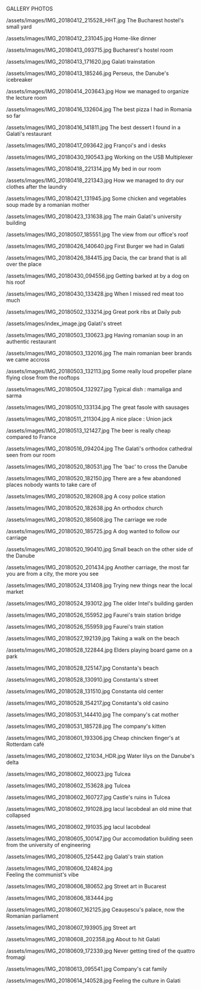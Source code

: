 GALLERY PHOTOS

/assets/images/IMG_20180412_215528_HHT.jpg
The Bucharest hostel's small yard

/assets/images/IMG_20180412_231045.jpg
Home-like dinner

/assets/images/IMG_20180413_093715.jpg
Bucharest's hostel room

/assets/images/IMG_20180413_171620.jpg
Galati trainstation

/assets/images/IMG_20180413_185246.jpg
Perseus, the Danube's icebreaker

/assets/images/IMG_20180414_203643.jpg
How we managed to organize the lecture room

/assets/images/IMG_20180416_132604.jpg
The best pizza I had in Romania so far

/assets/images/IMG_20180416_141811.jpg
The best dessert I found in a Galati's restaurant

/assets/images/IMG_20180417_093642.jpg
Françoi's and i desks

/assets/images/IMG_20180430_190543.jpg
Working on the USB Multiplexer

/assets/images/IMG_20180418_221314.jpg
My bed in our room

/assets/images/IMG_20180418_221343.jpg
How we managed to dry our clothes after the laundry

/assets/images/IMG_20180421_131945.jpg
Some chicken and vegetables soup made by a romanian mother

/assets/images/IMG_20180423_131638.jpg
The main Galati's university building

/assets/images/IMG_20180507_185551.jpg
The view from our office's roof

/assets/images/IMG_20180426_140640.jpg
First Burger we had in Galati

/assets/images/IMG_20180426_184415.jpg
Dacia, the car brand that is all over the place

/assets/images/IMG_20180430_094556.jpg
Getting barked at by a dog on his roof

/assets/images/IMG_20180430_133428.jpg
When I missed red meat too much

/assets/images/IMG_20180502_133214.jpg
Great pork ribs at Daily pub

/assets/images/index_image.jpg
Galati's street

/assets/images/IMG_20180503_130623.jpg
Having romanian soup in an authentic restaurant

/assets/images/IMG_20180503_132016.jpg
The main romanian beer brands we came accross

/assets/images/IMG_20180503_132113.jpg
Some really loud propeller plane flying close from the rooftops

/assets/images/IMG_20180504_132927.jpg
Typical dish : mamaliga and sarma

/assets/images/IMG_20180510_133134.jpg
The great fasole with sausages

 /assets/images/IMG_20180511_211304.jpg
 A nice place : Union jack

 /assets/images/IMG_20180513_121427.jpg
 The beer is really cheap compared to France

 /assets/images/IMG_20180516_094204.jpg
 The Galati's orthodox cathedral seen from our room

 /assets/images/IMG_20180520_180531.jpg
 The 'bac' to cross the Danube

 /assets/images/IMG_20180520_182150.jpg
 There are a few abandoned places nobody wants to take care of

/assets/images/IMG_20180520_182608.jpg
A cosy police station

/assets/images/IMG_20180520_182638.jpg
An orthodox church

/assets/images/IMG_20180520_185608.jpg
The carriage we rode

/assets/images/IMG_20180520_185725.jpg
A dog wanted to follow our carriage

/assets/images/IMG_20180520_190410.jpg
Small beach on the other side of the Danube

/assets/images/IMG_20180520_201434.jpg
Another carriage, the most far you are from a city, the more you see

/assets/images/IMG_20180524_131408.jpg
Trying new things near the local market

/assets/images/IMG_20180524_193012.jpg
The older Intel's building garden

/assets/images/IMG_20180526_155952.jpg
Faurei's train station bridge

/assets/images/IMG_20180526_155959.jpg
Faurei's train station

/assets/images/IMG_20180527_192139.jpg
Taking a walk on the beach

/assets/images/IMG_20180528_122844.jpg
Elders playing board game on a park

/assets/images/IMG_20180528_125147.jpg
Constanta's beach

/assets/images/IMG_20180528_130910.jpg
Constanta's street

/assets/images/IMG_20180528_131510.jpg
Constanta old center

/assets/images/IMG_20180528_154217.jpg
Constanta's old casino

/assets/images/IMG_20180531_144410.jpg
The company's cat mother

/assets/images/IMG_20180531_185728.jpg
The company's kitten

/assets/images/IMG_20180601_193306.jpg
Cheap chincken finger's at Rotterdam café

/assets/images/IMG_20180602_121034_HDR.jpg
Water lilys on the Danube's delta

/assets/images/IMG_20180602_160023.jpg
Tulcea

/assets/images/IMG_20180602_153628.jpg
Tulcea

/assets/images/IMG_20180602_160727.jpg
Castle's ruins in Tulcea

/assets/images/IMG_20180602_191028.jpg
Iacul Iacobdeal an old mine that collapsed

/assets/images/IMG_20180602_191035.jpg
Iacul Iacobdeal

/assets/images/IMG_20180605_100147.jpg
Our accomodation building seen from the university of engineering

/assets/images/IMG_20180605_125442.jpg
Galati's train station

/assets/images/IMG_20180606_124824.jpg  
Feeling the communist's vibe

/assets/images/IMG_20180606_180652.jpg
Street art in Bucarest

/assets/images/IMG_20180606_183444.jpg


/assets/images/IMG_20180607_162125.jpg
Ceaușescu's palace, now the Romanian parliament

/assets/images/IMG_20180607_193905.jpg
Street art

/assets/images/IMG_20180608_202358.jpg
About to hit Galati

/assets/images/IMG_20180609_172339.jpg
Never getting tired of the quattro fromagi

/assets/images/IMG_20180613_095541.jpg
Company's cat family

/assets/images/IMG_20180614_140528.jpg
Feeling the culture in Galati
